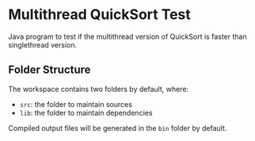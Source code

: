 # Multithread QuickSort Test

Java program to test if the multithread version of QuickSort is faster than singlethread version.

## Folder Structure

The workspace contains two folders by default, where:

- `src`: the folder to maintain sources
- `lib`: the folder to maintain dependencies

Compiled output files will be generated in the `bin` folder by default.
